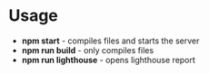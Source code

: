 # Usage
- **npm start** - compiles files and starts the server
- **npm run build** - only compiles files
- **npm run lighthouse** - opens lighthouse report
